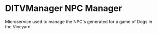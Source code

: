 # DITVManager NPC Manager
Microservice used to manage the NPC's generated for a game of Dogs in the Vineyard.
